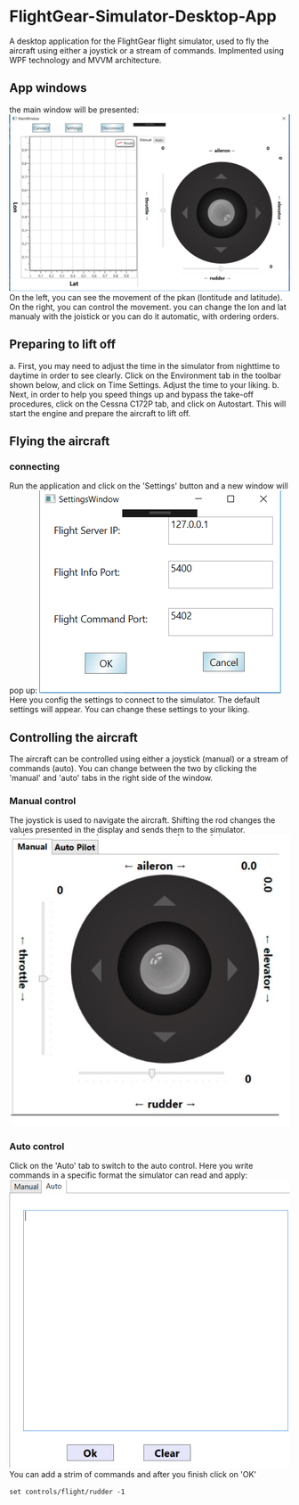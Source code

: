 # FlightGear-Simulator-Desktop-App
A desktop application for the FlightGear flight simulator, used to fly the aircraft using either a joystick or a stream of commands.
Implmented using WPF technology and MVVM architecture.

## App windows
the main window will be presented:
![](ex2-1.png)
On the left, you can see the movement of the pkan (lontitude and latitude). On the right, you can control the movement.
you can change the lon and lat manualy with the joistick or you can do it automatic, with ordering orders.

## Preparing to lift off
a. First, you may need to adjust the time in the simulator from nighttime to daytime in order to see clearly. Click on the Environment tab in the toolbar shown below, and click on Time Settings. Adjust the time to your liking.
b. Next, in order to help you speed things up and bypass the take-off procedures, click on the Cessna C172P tab, and click on Autostart. This will start the engine and prepare the aircraft to lift off.

## Flying the aircraft
### connecting 
Run the application and click on the 'Settings' button and a new window will pop up:
![](ex2-2.png)
Here you config the settings to connect to the simulator. The default settings will appear. You can change these settings to your liking.

## Controlling the aircraft
The aircraft can be controlled using either a joystick (manual) or a stream of commands (auto). You can change between the two by clicking the 'manual' and 'auto' tabs in the right side of the window.

### Manual control
The joystick is used to navigate the aircraft. Shifting the rod changes the values presented in the display and sends them to the simulator.
![](ex2-4.JPG)

### Auto control
Click on the 'Auto' tab to switch to the auto control. Here you write commands in a specific format the simulator can read and apply:
![](ex2-3.png)
You can add a strim of commands and after you finish click on 'OK'
```
set controls/flight/rudder -1
```

